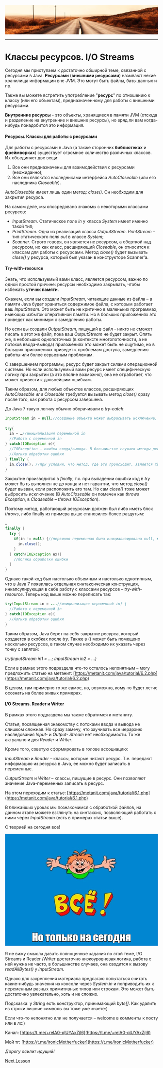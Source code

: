 ![](../../commonmedia/header.png)

***

   

Классы ресурсов. I/O Streams
============================

Сегодня мы приступаем к достаточно обширной теме, связанной с ресурсами в Java. **Ресурсами** (**внешними ресурсами**) называют некие хранилища информации вне JVM. Это могут быть файлы, базы данных и пр.

Также вы можете встретить употребление "**ресурс**" по отношению к классу (или его объектам), предназначенному для работы с внешними ресурсами.

**Внутренние ресурсы** - это объекты, хранящиеся в памяти JVM (отсюда и разделение на внутренние и внешние ресурсы), но вряд ли вам когда-нибудь понадобится это информация.

  

#### Ресурсы. Классы для работы с ресурсами

Для работы с ресурсами в Java (а также сторонних **библиотеках** и **фреймворках**) существует огромное количество различных классов. Их объединяет две вещи:

1.  Все они предназначены для взаимодействия с ресурсами (неожиданно);
2.  Все они являются наследниками интерфейса _AutoCloseable_ (или его наследника _Closeable_).

_AutoCloseable_ имеет лишь один метод: _close()_. Он необходим для закрытия ресурса.

На самом деле, мы опосредовано знакомы с некоторыми классами ресурсов:

*   _InputStream_. Статическое поле _in_ у класса _System_ имеет именно такой тип;
*   _PrintStream_. Одна из реализаций класса _OutputStream_. _PrintStream_ – тип статического поля _out_ в классе _System_;
*   _Scanner_. Строго говоря, он является не ресурсом, а оберткой над ресурсом, но как класс, расширяющий _Closeable_, он относится к классам для работы с ресурсами. Метод _close()_ будет вызывать _close()_ у ресурса, который был указан в конструкторе Scanner'а.

  

#### Try-with-resource

Знать, что используемый вами класс, является ресурсом, важно по одной простой причине: ресурсы необходимо закрывать, чтобы избежать **утечек памяти**.

Скажем, если вы создали _InputStream_, читающие данные из файла – в памяти Java будет храниться содержимое файла, с которым работает ваш _InputStream_. Это может быть не критично в маленьких программах, имеющих избыток оперативной памяти. Но в больших приложениях это приведет как минимум к замедлению работы.

Но если вы создали _OutputStream_, пишущий в файл - никто не сможет писать в этот же файл, пока ваш _OutputStream_ не будет закрыт. Опять же, в небольших однопоточных (в контексте многопоточности, а не потоков ввода-вывода) приложениях это может быть не ощутимо, но в больших приложениях приведет к проблемам доступа, замедлению работы или более серьезным проблемам.

С завершением программы, ресурс будет закрыт силами операционной системы. Но если используемый вами ресурс имеет специфическую логику при закрытии (а это вполне возможно), она не отработает, что может привести к дальнейшим ошибкам.

Таким образом, для любых объектов классов, расширяющих _AutoCloseable_ или _Closeable_ требуется вызывать метод _close()_ сразу после того, как работа с ресурсом завершена.

До Java 7 такую логику обычно оборачивали в _try-catch_:

```java
InputStream in = null;//создание объекта может выбрасывать исключение, первично присваиваем переменной значение null

try{
  in = …//инициализация переменной in
  //Работа с переменной in
} catch(IOException e){
  //IOException – ошибка ввода/вывода. В большинстве случаев методы ресурсов будут throws IOException (или его наследников)
  //Логика обработки ошибки
} finally {
  in.close(); //при условии, что метод, где это происходит, является throws Exception (или IOException)
}
```

Закрытие производится в _finally_, т.к. при выпадении ошибки код в _try_ может быть выполнен не до конца и нет гарантии, что метод _close()_ будет вызван, если расположить его там. Но сам _close()_ тоже может выбросить исключение (В _AutoCloseable_ он помечен как _throws Exception_, в _Cloaseable_ – _throws IOException_).

Поэтому метод, работающий ресурсами должен был либо иметь блок _throws_, либо finally из примера выше становился более раздутым:

```java
…
finally {
  try {
    if(in != null) {//первично переменная была инициализирована null, мы не имеем гарантии, что дальнейшая инициализация была успешна
      in.close();
    }
  } catch(IOException ex){
    //Логика обработки ошибки
  }
}
```

Однако такой код был настолько объемным и настолько однотипным, что в Java 7 появилась отдельная синтаксическая конструкция, инкапсулирующая в себе работу с классами ресурсов – _try-with-resource_. Теперь код выше можно переписать так:

```java
try(InputStream in = ...//инициализация переменной in) {
  //Работа с переменной in
} catch(IOException e){
  //Логика обработки ошибки
}
```

Таким образом, Java берет на себя закрытие ресурса, который создается в скобках после _try_. Также в () может быть помещено несколько ресурсов, в таком случае необходимо их указать через точку с запятой:

_try(InputStream in1 = …; InputStream in2 = …)_

Если в рамках этого подраздела что-то осталось непонятным – могу предложить статью на метанит: [https://metanit.com/java/tutorial/6.2.php](https://metanit.com/java/tutorial/6.2.php)

В целом, там примерно то же самое, но, возможно, кому-то будет легче осознать на более живых примерах.

  

#### I/O Streams. Reader и Writer

В рамках этого подраздела мы также обратимся к метаниту.

Статья, посвященная знакомству с потоками ввода и вывода не слишком сложная. Но сразу замечу, что заучивать все иерархию наследования _Input-_ и _Output-_ _Stream_ нет необходимости. То же актуально и для _Reader_ и _Writer_.

Кроме того, советую сформировать в голове ассоциацию:

_InputStream_ и _Reader_ – классы, которые читают ресурс. Т.е. передают информацию из ресурса в Java, ее можно будет записать в переменные.

_OutputStream_ и _Writer_ – классы, пишущие в ресурс. Они позволяют значение Java-переменных записать в ресурс.

На этом переходим к статье: [https://metanit.com/java/tutorial/6.1.php](https://metanit.com/java/tutorial/6.1.php)

В ближайших уроках мы познакомимся с обработкой файлов, на данном этапе можете взглянуть на синтаксис, позволяющий работать с ними через _InputStream_ (есть в примерах статьи выше).

  

С теорией на сегодня все!

![](../../commonmedia/footer.png)

  

Я не вижу смысла давать полноценные задания по этой теме, I/O Streams и Reader /Writer достаточно низкоуровневая логика, работа с ней нужна не часто, в большинстве случаев, она сводится к вызову _readAllBytes()_ у _InputStream_.

Однако для закрепления материала предлагаю попытаться считать какие-нибудь значения из консоли через _System.in_ и поприводить их к переменным разных примитивных типов или строкам. Это может быть достаточно увлекательно, хоть и не сложно.

Подсказка: у _String_ есть конструктор, принимающий _byte\[\]_. Как удалить из строки лишние символы вы тоже уже знаете:)

  

Если что-то непонятно или не получается – welcome в комменты к посту или в лс:)

Канал: [https://t.me/+relA0-qlUYAxZjI6](https://t.me/+relA0-qlUYAxZjI6)

Мой тг: [https://t.me/ironicMotherfucker](https://t.me/ironicMotherfucker)

_Дорогу осилит идущий!_

[Next Lesson](../32/Rabota-s-fajlami-CHast-I.md)
